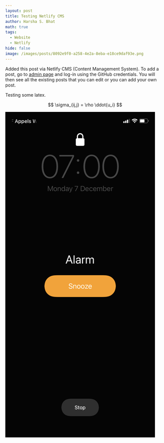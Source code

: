 ```yaml
---
layout: post
title: Testing Netlify CMS
author: Harsha S. Bhat
math: true
tags:
  - Website
  - Netlify
hide: false
image: /images/posts/8092e9f0-a258-4e2a-8eba-e18ce9daf93e.png
---
```

Added this post via Netlify CMS (Content Management System). To add a post, go to
[admin page](https://persismo.netlify.app/admin) and log-in using the GitHub credentials. You will then see all the existing posts that you can edit or you can add your own post.

Testing some latex.

$$
\sigma_{ij,j} = \rho \ddot{u_i}
$$

![](/images/posts/8092e9f0-a258-4e2a-8eba-e18ce9daf93e.png)